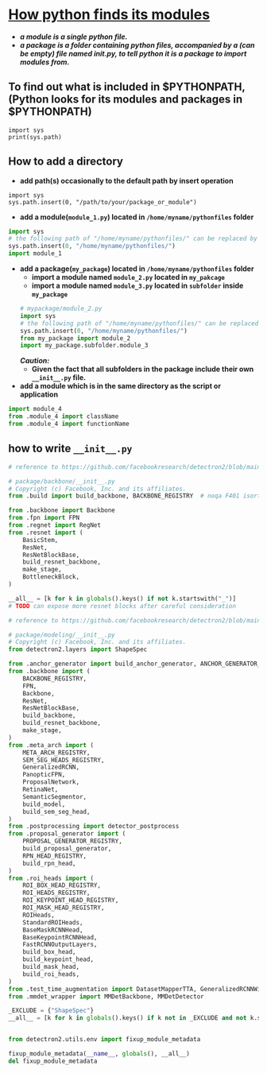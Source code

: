 # [How python finds its modules](https://askubuntu.com/questions/470982/how-to-add-a-python-module-to-syspath/471168#471168?newreg=fd69f27dee5d461d865f883e25e8ec13)
* ***a module is a single python file.***<br>
* ***a package is a folder containing python files, accompanied by a (can be empty) file named __init__.py, to tell python it is a package to import modules from.***<br>
## To find out what is included in $PYTHONPATH, (Python looks for its modules and packages in $PYTHONPATH)
```
import sys
print(sys.path)
```
## How to add a directory
* **add path(s) occasionally to the default path by insert operation**<br>
```
import sys
sys.path.insert(0, "/path/to/your/package_or_module")
```
* **add a module(`module_1.py`) located in `/home/myname/pythonfiles` folder**<br>
```py
import sys
# the following path of "/home/myname/pythonfiles/" can be replaced by relative path related to __file__
sys.path.insert(0, "/home/myname/pythonfiles/")
import module_1
```
* **add a package(`my_package`) located in `/home/myname/pythonfiles` folder**<br>
    * **import a module named `module_2.py` located in `my_pakcage`**<br>
    * **import a module named `module_3.py` located in `subfolder` inside `my_package`**<br>
    ```py
    # mypackage/module_2.py
    import sys
    # the following path of "/home/myname/pythonfiles/" can be replaced by relative path related to __file__
    sys.path.insert(0, "/home/myname/pythonfiles/")
    from my_package import module_2
    import my_package.subfolder.module_3
    ```
    ***Caution:***<br>
    * **Given the fact that all subfolders in the package include their own `__init__.py` file.**
* **add a module which is in the same directory as the script or application**<br>
```py
import module_4
from .module_4 import className
from .module_4 import functionName
```
## how to write `__init__.py`
```py
# reference to https://github.com/facebookresearch/detectron2/blob/main/detectron2/modeling/backbone/__init__.py

# package/backbone/__init__.py
# Copyright (c) Facebook, Inc. and its affiliates.
from .build import build_backbone, BACKBONE_REGISTRY  # noqa F401 isort:skip

from .backbone import Backbone
from .fpn import FPN
from .regnet import RegNet
from .resnet import (
    BasicStem,
    ResNet,
    ResNetBlockBase,
    build_resnet_backbone,
    make_stage,
    BottleneckBlock,
)

__all__ = [k for k in globals().keys() if not k.startswith("_")]
# TODO can expose more resnet blocks after careful consideration
```

```py
# reference to https://github.com/facebookresearch/detectron2/blob/main/detectron2/modeling/__init__.py

# package/modeling/__init__.py
# Copyright (c) Facebook, Inc. and its affiliates.
from detectron2.layers import ShapeSpec

from .anchor_generator import build_anchor_generator, ANCHOR_GENERATOR_REGISTRY
from .backbone import (
    BACKBONE_REGISTRY,
    FPN,
    Backbone,
    ResNet,
    ResNetBlockBase,
    build_backbone,
    build_resnet_backbone,
    make_stage,
)
from .meta_arch import (
    META_ARCH_REGISTRY,
    SEM_SEG_HEADS_REGISTRY,
    GeneralizedRCNN,
    PanopticFPN,
    ProposalNetwork,
    RetinaNet,
    SemanticSegmentor,
    build_model,
    build_sem_seg_head,
)
from .postprocessing import detector_postprocess
from .proposal_generator import (
    PROPOSAL_GENERATOR_REGISTRY,
    build_proposal_generator,
    RPN_HEAD_REGISTRY,
    build_rpn_head,
)
from .roi_heads import (
    ROI_BOX_HEAD_REGISTRY,
    ROI_HEADS_REGISTRY,
    ROI_KEYPOINT_HEAD_REGISTRY,
    ROI_MASK_HEAD_REGISTRY,
    ROIHeads,
    StandardROIHeads,
    BaseMaskRCNNHead,
    BaseKeypointRCNNHead,
    FastRCNNOutputLayers,
    build_box_head,
    build_keypoint_head,
    build_mask_head,
    build_roi_heads,
)
from .test_time_augmentation import DatasetMapperTTA, GeneralizedRCNNWithTTA
from .mmdet_wrapper import MMDetBackbone, MMDetDetector

_EXCLUDE = {"ShapeSpec"}
__all__ = [k for k in globals().keys() if k not in _EXCLUDE and not k.startswith("_")]


from detectron2.utils.env import fixup_module_metadata

fixup_module_metadata(__name__, globals(), __all__)
del fixup_module_metadata

```
